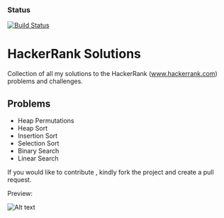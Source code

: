 ### Status
[![Build Status](https://travis-ci.org/RowlandOti/AlgorithmAndDataStructure.svg?branch=master)](https://travis-ci.org/RowlandOti/AlgorithmAndDataStructure)

# HackerRank Solutions
Collection of all my solutions to the HackerRank (www.hackerrank.com) problems and challenges.

## Problems
- Heap Permutations
- Heap Sort
- Insertion Sort
- Selection Sort
- Binary Search
- Linear Search


If you would like to contribute , kindly fork the project and create a pull request. 

Preview: 

![Alt text](https://github.com/RowlandOti/AlgorithmAndDataStructure/blob/master/art/art.jpg?raw=true "AlgorithmAndDataStructure Illustration")

